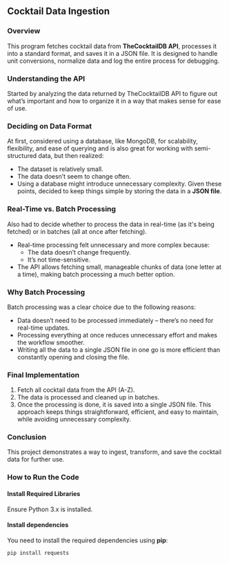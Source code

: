 ## Cocktail Data Ingestion

### Overview
This program fetches cocktail data from **TheCocktailDB API**, processes it into a standard format, and saves it in a JSON file. It is designed to handle unit conversions, normalize data and log the entire process for debugging.

### Understanding the API
Started by analyzing the data returned by TheCocktailDB API to figure out what’s important and how to organize it in a way that makes sense for ease of use.

### Deciding on Data Format
At first, considered using a database, like MongoDB, for scalability, flexibility, and ease of querying and is also great for working with semi-structured data, but then realized:
- The dataset is relatively small.
- The data doesn’t seem to change often.
- Using a database might introduce unnecessary complexity.
Given these points, decided to keep things simple by storing the data in a **JSON file**.

### Real-Time vs. Batch Processing
Also had to decide whether to process the data in real-time (as it's being fetched) or in batches (all at once after fetching).
- Real-time processing felt unnecessary and more complex because:
    - The data doesn’t change frequently.
    - It’s not time-sensitive.
- The API allows fetching small, manageable chunks of data (one letter at a time), making batch processing a much better option.

### Why Batch Processing
Batch processing was a clear choice due to the following reasons:
- Data doesn’t need to be processed immediately – there’s no need for real-time updates.
- Processing everything at once reduces unnecessary effort and makes the workflow smoother.
- Writing all the data to a single JSON file in one go is more efficient than constantly opening and closing the file.

### Final Implementation
1. Fetch all cocktail data from the API (A-Z).
2. The data is processed and cleaned up in batches.
3. Once the processing is done, it is saved into a single JSON file.
This approach keeps things straightforward, efficient, and easy to maintain, while avoiding unnecessary complexity.

### Conclusion
This project demonstrates a way to ingest, transform, and save the cocktail data for further use.

### How to Run the Code

#### Install Required Libraries
Ensure Python 3.x is installed.

#### Install dependencies
You need to install the required dependencies using **pip**:
```bash
pip install requests
